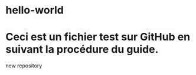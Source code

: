 # hello-world

# Ceci est un fichier test sur GitHub en suivant la procédure du guide.
new repository
